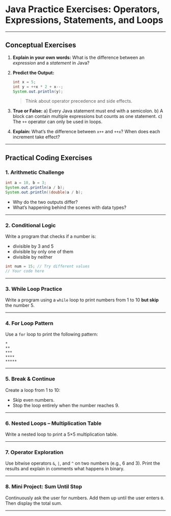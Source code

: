 # Java Practice Exercises: Operators, Expressions, Statements, and Loops

---

## Conceptual Exercises

1. **Explain in your own words:**
   What is the difference between an *expression* and a *statement* in Java?

2. **Predict the Output:**

   ```java
   int x = 5;
   int y = ++x * 2 + x--;
   System.out.println(y);
   ```

   > Think about operator precedence and side effects.

3. **True or False:**
   a) Every Java statement must end with a semicolon.
   b) A block can contain multiple expressions but counts as one statement.
   c) The `++` operator can only be used in loops.

4. **Explain:**
   What’s the difference between `x++` and `++x`?
   When does each increment take effect?

---

## Practical Coding Exercises

### 1. Arithmetic Challenge

```java
int a = 10, b = 3;
System.out.println(a / b);
System.out.println((double)a / b);
```

* Why do the two outputs differ?
* What’s happening behind the scenes with data types?

---

### 2. Conditional Logic

Write a program that checks if a number is:

* divisible by 3 and 5
* divisible by only one of them
* divisible by neither

```java
int num = 15; // Try different values
// Your code here
```

---

### 3. While Loop Practice

Write a program using a `while` loop to print numbers from 1 to 10 **but skip** the number 5.

---

### 4. For Loop Pattern

Use a `for` loop to print the following pattern:

```
*
**
***
****
*****
```

---

### 5. Break & Continue

Create a loop from 1 to 10:

* Skip even numbers.
* Stop the loop entirely when the number reaches 9.

---

### 6. Nested Loops – Multiplication Table

Write a nested loop to print a 5×5 multiplication table.

---

### 7. Operator Exploration

Use bitwise operators `&`, `|`, and `^` on two numbers (e.g., 6 and 3).
Print the results and explain in comments what happens in binary.

---

### 8. Mini Project: Sum Until Stop

Continuously ask the user for numbers.
Add them up until the user enters `0`.
Then display the total sum.

---

